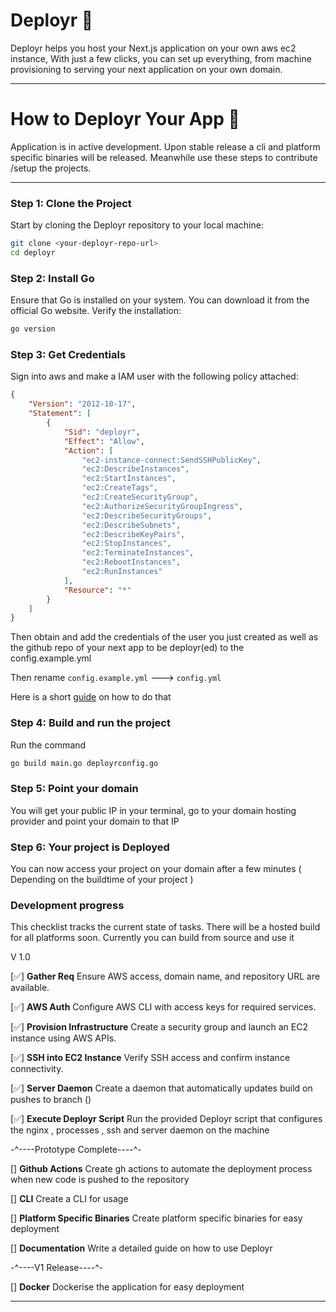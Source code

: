 # Deployr 💾

Deployr helps you host your Next.js application on your own aws ec2 instance, With just a few clicks, you can set up everything, from machine provisioning to serving your next application on your own domain.

---

# How to Deployr Your App 🚀

Application is in active development. Upon stable release a cli and platform specific binaries will be released. Meanwhile use these steps to contribute /setup the projects. 

---

### Step 1: Clone the Project  
Start by cloning the Deployr repository to your local machine:

```bash
git clone <your-deployr-repo-url>
cd deployr
```

### Step 2: Install Go

Ensure that Go is installed on your system. You can download it from the official Go website. Verify the installation:

```bash
go version
```

### Step 3: Get Credentials

Sign into aws and make a IAM user with the following policy attached: 

```json 
{
	"Version": "2012-10-17",
	"Statement": [
		{
			"Sid": "deployr",
			"Effect": "Allow",
			"Action": [
				"ec2-instance-connect:SendSSHPublicKey",
				"ec2:DescribeInstances",
				"ec2:StartInstances",
				"ec2:CreateTags",
				"ec2:CreateSecurityGroup",
				"ec2:AuthorizeSecurityGroupIngress",
				"ec2:DescribeSecurityGroups",
				"ec2:DescribeSubnets",
				"ec2:DescribeKeyPairs",
				"ec2:StopInstances",
				"ec2:TerminateInstances",
				"ec2:RebootInstances",
				"ec2:RunInstances"
			],
			"Resource": "*"
		}
	]
}
```

Then obtain and add the credentials of the user you just created as well as the github repo of your next app to be deployr(ed) to the config.example.yml 

Then rename `config.example.yml` ---> `config.yml`

Here is a short [guide](https://www.loom.com/share/cf21a3c2212b45f887e46d73544dabd6?sid=00f3bd28-689c-4480-931d-bd5c4cca247b) on how to do that 


### Step 4: Build and run the project 

Run the command

```bash
go build main.go deployrconfig.go
```

### Step 5: Point your domain 

You will get your public IP in your terminal, go to your domain hosting provider and point your domain to that IP 

### Step 6: Your project is Deployed 

You can now access your project on your domain after a few minutes ( Depending on the buildtime of your project )


### Development progress

This checklist tracks the current state of tasks. There will be a hosted build for all platforms soon. Currently you can build from source and use it 

V 1.0

[✅] **Gather Req**  Ensure AWS access, domain name, and repository URL are available.  

[✅] **AWS Auth** Configure AWS CLI with access keys for required services.  

[✅] **Provision Infrastructure** Create a security group and launch an EC2 instance using AWS APIs.  

[✅] **SSH into EC2 Instance** Verify SSH access and confirm instance connectivity.  

[✅] **Server Daemon** Create a daemon that automatically updates build on pushes to branch ()

[✅] **Execute Deployr Script** Run the provided Deployr script that configures the nginx , processes , ssh and server daemon on the machine

-^----Prototype Complete----^-

[] **Github Actions** Create gh actions to automate the deployment process when new code is pushed to the repository

[] **CLI** Create a CLI for usage

[] **Platform Specific Binaries** Create platform specific binaries for easy deployment

[] **Documentation** Write a detailed guide on how to use Deployr

-^----V1 Release----^-

[] **Docker** Dockerise the application for easy deployment
  
---

